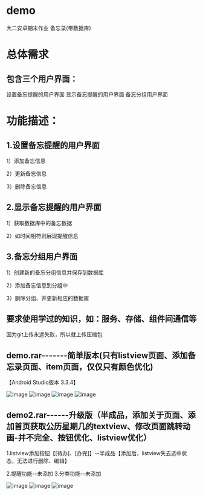 # demo
大二安卓期末作业   备忘录(带数据库)
# 总体需求
## 包含三个用户界面：
设置备忘提醒的用户界面
显示备忘提醒的用户界面
备忘分组用户界面

# 功能描述：
## 1.设置备忘提醒的用户界面
1）添加备忘信息

2）更新备忘信息

3）删除备忘信息

## 2.显示备忘提醒的用户界面
1）获取数据库中的备忘数据

2）如时间相符则展现提醒信息

## 3.备忘分组用户界面
1）创建新的备忘分组信息并保存到数据库

2）添加备忘信息到分组中

3）删除分组、并更新相应的数据库

## 要求使用学过的知识，如：服务、存储、组件间通信等
因为git上传永远失败，所以就上传压缩包


## demo.rar-------简单版本(只有listview页面、添加备忘录页面、item页面，仅仅只有颜色优化)
【Android Studio版本 3.3.4】

![image](https://github.com/ACG-Q/demo/blob/master/img/1.png)
![image](https://github.com/ACG-Q/demo/blob/master/img/2.png)
![image](https://github.com/ACG-Q/demo/blob/master/img/3.png)
![image](https://github.com/ACG-Q/demo/blob/master/img/4.png)
## demo2.rar------升级版（半成品，添加关于页面、添加首页获取公历星期几的textview、修改页面跳转动画-并不完全、按钮优化、listview优化）
1.listview添加按钮【[待办]、[办完]】--半成品【添加后，listview失去选中状态，无法进行删除、编辑】

2.提醒功能--未添加
3.分类功能--未添加

![image](https://github.com/ACG-Q/demo/blob/master/img/5.png)
![image](https://github.com/ACG-Q/demo/blob/master/img/6.png)
![image](https://github.com/ACG-Q/demo/blob/master/img/7.png)
